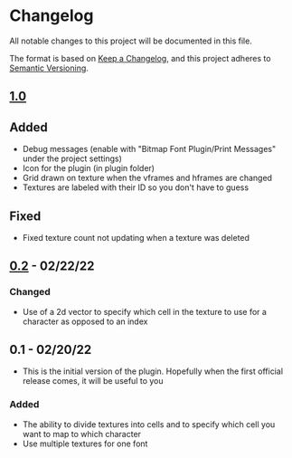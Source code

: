 # Changelog
All notable changes to this project will be documented in this file.

The format is based on [Keep a Changelog](https://keepachangelog.com/en/1.0.0/),
and this project adheres to [Semantic Versioning](https://semver.org/spec/v2.0.0.html).

## [1.0]
## Added

* Debug messages (enable with "Bitmap Font Plugin/Print Messages" under the project settings)
* Icon for the plugin (in plugin folder)
* Grid drawn on texture when the vframes and hframes are changed
* Textures are labeled with their ID so you don't have to guess

## Fixed

* Fixed texture count not updating when a texture was deleted

## [0.2] - 02/22/22
### Changed

* Use of a 2d vector to specify which cell in the texture to use for a character as opposed to an index

## 0.1 - 02/20/22

* This is the initial version of the plugin. Hopefully when the first official release comes, it will be useful to you

### Added

* The ability to divide textures into cells and to specify which cell you want to map to which character
* Use multiple textures for one font

[Unreleased]: https://github.com/JohnDevlopment/bitmap-font-creator/compare/v0.2...HEAD
[1.0]: https://github.com/JohnDevlopment/bitmap-font-creator/compare/v0.2...v1.0
[0.2]: https://github.com/JohnDevlopment/bitmap-font-creator/compare/v0.1...v0.2
